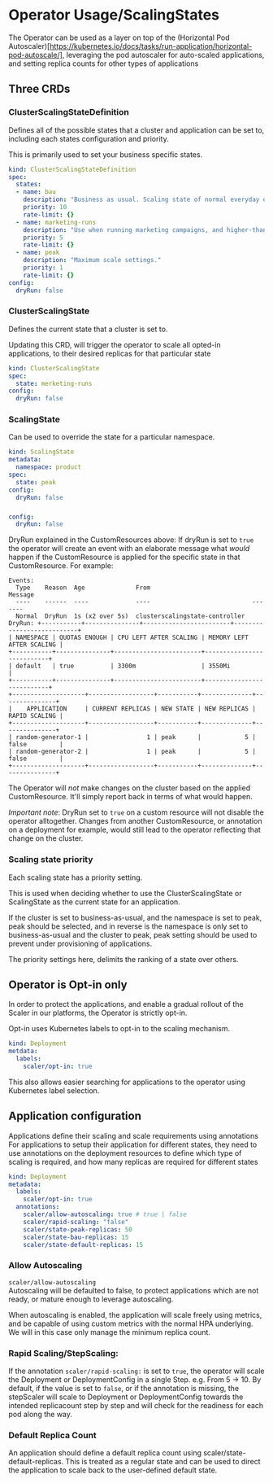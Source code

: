 # Operator Usage/ScalingStates

The Operator can be used as a layer on top of the 
(Horizontal Pod Autoscaler)[https://kubernetes.io/docs/tasks/run-application/horizontal-pod-autoscale/],
leveraging the pod autoscaler for auto-scaled applications, and setting replica counts for other types of applications

## Three CRDs

### ClusterScalingStateDefinition

Defines all of the possible states that a cluster and application can be set to, 
including each states configuration and priority.

This is primarily used to set your business specific states.

```yaml
kind: ClusterScalingStateDefinition
spec:
  states:
  - name: bau
    description: "Business as usual. Scaling state of normal everyday operations"
    priority: 10
    rate-limit: {}
  - name: marketing-runs
    description: "Use when running marketing campaigns, and higher-than-normal load is expected"
    priority: 5
    rate-limit: {}
  - name: peak
    description: "Maximum scale settings."
    priority: 1
    rate-limit: {}
config:
  dryRun: false
```

### ClusterScalingState

Defines the current state that a cluster is set to. 

Updating this CRD, will trigger the operator to scale all opted-in applications, 
to their desired replicas for that particular state

```yaml
kind: ClusterScalingState
spec:
  state: merketing-runs
config:
  dryRun: false
```

### ScalingState

Can be used to override the state for a particular namespace.

```yaml
kind: ScalingState
metadata:
  namespace: product
spec:
  state: peak
config:
  dryRun: false
```

### 
```yaml
config:
  dryRun: false
```
DryRun explained in the CustomResources above: If dryRun is set to `true` the operator will create an event with an elaborate message what _would_ happen if the CustomResource is applied for the specific state in that CustomResource. 
For example:
```
Events:
  Type    Reason  Age              From                            Message
  ----    ------  ----             ----                            -------
  Normal  DryRun  1s (x2 over 5s)  clusterscalingstate-controller  DryRun: +-----------+---------------+------------------------+---------------------------+
| NAMESPACE | QUOTAS ENOUGH | CPU LEFT AFTER SCALING | MEMORY LEFT AFTER SCALING |
+-----------+---------------+------------------------+---------------------------+
| default   | true          | 3300m                  | 3550Mi                    |
+-----------+---------------+------------------------+---------------------------+
+--------------------+------------------+-----------+--------------+---------------+
|    APPLICATION     | CURRENT REPLICAS | NEW STATE | NEW REPLICAS | RAPID SCALING |
+--------------------+------------------+-----------+--------------+---------------+
| random-generator-1 |                1 | peak      |            5 | false         |
| random-generator-2 |                1 | peak      |            5 | false         |
+--------------------+------------------+-----------+--------------+---------------+

```
The Operator will *not* make changes on the cluster based on the applied CustomResource. It'll simply report back in terms of what would happen. <br>

*Important note*: DryRun set to `true` on a custom resource will not disable the operator alltogether. Changes from another CustomResource, or annotation on a deployment for example, would still lead to the operator reflecting that change on the cluster.

### Scaling state priority
Each scaling state has a priority setting.

This is used when deciding whether to use the ClusterScalingState or ScalingState as the current state for an application.

If the cluster is set to business-as-usual, and the namespace is set to peak, peak should be selected, and in reverse is the namespace is only set  to business-as-usual and the cluster to peak, peak setting should be used to prevent under provisioning of applications.

The priority settings here, delimits the ranking of a state over others.

## Operator is Opt-in only
In order to protect the applications, and enable a gradual rollout of the Scaler in our platforms, the Operator is strictly opt-in.

Opt-in uses Kubernetes labels to opt-in to the scaling mechanism. 

```yaml
kind: Deployment
metdata:
  labels:
    scaler/opt-in: true
```

This also allows easier searching for applications to the operator using Kubernetes label selection.

## Application configuration

Applications define their scaling and scale requirements using annotations
For applications to setup their application for different states, they need to use annotations on the deployment resources to define which type of scaling is required, and how many replicas are required for different states

```yaml
kind: Deployment
metadata:
  labels: 
    scaler/opt-in: true
  annotations:
    scaler/allow-autoscaling: true # true | false 
    scaler/rapid-scaling: "false"
    scaler/state-peak-replicas: 50
    scaler/state-bau-replicas: 15
    scaler/state-default-replicas: 15
```

### Allow Autoscaling

`scaler/allow-autoscaling` <br>
Autoscaling will be defaulted to false, to protect applications which are not ready, or mature enough to leverage autoscaling. 

When autoscaling is enabled, the application will scale freely using metrics, and be capable of using custom metrics with the normal HPA underlying. We will in this case only manage the minimum replica count.


### Rapid Scaling/StepScaling:

If the annotation `scaler/rapid-scaling:` is set to `true`, the operator will scale the Deployment or DeploymentConfig in a single Step. e.g. From 5 -> 10. 
By default, if the value is set to `false`, or if the annotation is missing, the stepScaler will scale to Deployment or DeploymentConfig towards the intended replicacount step by step and will check for the readiness for each pod along the way.


### Default Replica Count

An application should define a default replica count using scaler/state-default-replicas. This is treated as a regular state and can be used to direct the application to scale back to the user-defined default state.
